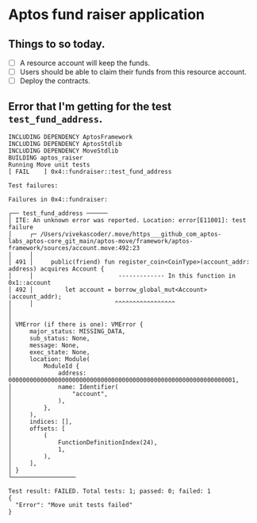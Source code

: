 # Aptos fund raiser application

## Things to so today.

- [ ] A resource account will keep the funds.
- [ ] Users should be able to claim their funds from this resource account.
- [ ] Deploy the contracts.

## Error that I'm getting for the test `test_fund_address`.

```
INCLUDING DEPENDENCY AptosFramework
INCLUDING DEPENDENCY AptosStdlib
INCLUDING DEPENDENCY MoveStdlib
BUILDING aptos_raiser
Running Move unit tests
[ FAIL    ] 0x4::fundraiser::test_fund_address

Test failures:

Failures in 0x4::fundraiser:

┌── test_fund_address ──────
│ ITE: An unknown error was reported. Location: error[E11001]: test failure
│     ┌─ /Users/vivekascoder/.move/https___github_com_aptos-labs_aptos-core_git_main/aptos-move/framework/aptos-framework/sources/account.move:492:23
│     │
│ 491 │     public(friend) fun register_coin<CoinType>(account_addr: address) acquires Account {
│     │                        ------------- In this function in 0x1::account
│ 492 │         let account = borrow_global_mut<Account>(account_addr);
│     │                       ^^^^^^^^^^^^^^^^^
│
│
│ VMError (if there is one): VMError {
│     major_status: MISSING_DATA,
│     sub_status: None,
│     message: None,
│     exec_state: None,
│     location: Module(
│         ModuleId {
│             address: 0000000000000000000000000000000000000000000000000000000000000001,
│             name: Identifier(
│                 "account",
│             ),
│         },
│     ),
│     indices: [],
│     offsets: [
│         (
│             FunctionDefinitionIndex(24),
│             1,
│         ),
│     ],
│ }
└──────────────────

Test result: FAILED. Total tests: 1; passed: 0; failed: 1
{
  "Error": "Move unit tests failed"
}
```
